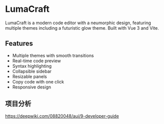 # LumaCraft

LumaCraft is a modern code editor with a neumorphic design, featuring multiple themes including a futuristic glow theme. Built with Vue 3 and Vite.

## Features

- Multiple themes with smooth transitions
- Real-time code preview
- Syntax highlighting
- Collapsible sidebar
- Resizable panels
- Copy code with one click
- Responsive design

## 项目分析
https://deepwiki.com/08820048/aui/9-developer-guide
